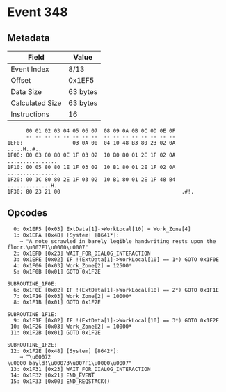 # Event 348

## Metadata

| Field           | Value    |
|-----------------|----------|
| Event Index     | 8/13     |
| Offset          | 0x1EF5   |
| Data Size       | 63 bytes |
| Calculated Size | 63 bytes |
| Instructions    | 16       |

```
      00 01 02 03 04 05 06 07  08 09 0A 0B 0C 0D 0E 0F
      -- -- -- -- -- -- -- --  -- -- -- -- -- -- -- --
1EF0:                03 0A 00  04 10 48 B3 80 23 02 0A       .....H..#..
1F00: 00 03 80 80 0E 1F 03 02  10 B0 80 01 2E 1F 02 0A  ................
1F10: 00 05 80 80 1E 1F 03 02  10 B1 80 01 2E 1F 02 0A  ................
1F20: 00 1C 80 80 2E 1F 03 02  10 B1 80 01 2E 1F 48 B4  ..............H.
1F30: 80 23 21 00                                       .#!.            
```

## Opcodes

```
  0: 0x1EF5 [0x03] ExtData[1]->WorkLocal[10] = Work_Zone[4]
  1: 0x1EFA [0x48] [System] [8641*]:
    → "A note scrawled in barely legible handwriting rests upon the floor.\u007F1\u0000\u0007"
  2: 0x1EFD [0x23] WAIT_FOR_DIALOG_INTERACTION
  3: 0x1EFE [0x02] IF !(ExtData[1]->WorkLocal[10] == 1*) GOTO 0x1F0E
  4: 0x1F06 [0x03] Work_Zone[2] = 12500*
  5: 0x1F0B [0x01] GOTO 0x1F2E

SUBROUTINE_1F0E:
  6: 0x1F0E [0x02] IF !(ExtData[1]->WorkLocal[10] == 2*) GOTO 0x1F1E
  7: 0x1F16 [0x03] Work_Zone[2] = 10000*
  8: 0x1F1B [0x01] GOTO 0x1F2E

SUBROUTINE_1F1E:
  9: 0x1F1E [0x02] IF !(ExtData[1]->WorkLocal[10] == 3*) GOTO 0x1F2E
 10: 0x1F26 [0x03] Work_Zone[2] = 10000*
 11: 0x1F2B [0x01] GOTO 0x1F2E

SUBROUTINE_1F2E:
 12: 0x1F2E [0x48] [System] [8642*]:
    → "\u00072
\u0000 bayld!\u00073\u007F1\u0000\u0007"
 13: 0x1F31 [0x23] WAIT_FOR_DIALOG_INTERACTION
 14: 0x1F32 [0x21] END_EVENT
 15: 0x1F33 [0x00] END_REQSTACK()
```
